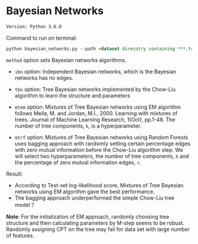 # Bayesian Networks

```html
Version: Python 3.6.0 
```

Command to run on terminal:

```html
python bayesian_networks.py --path <dataset direcotry containing ***.ts.data, ***.valid.data, ***.test.data> --dataset <name of dataset> --method <'all'(default), 'ibn', 'tbn', 'mtem', 'mtrf'>
```
`method` option sets Bayesian networks algorithms.
- `ibn` option: Independent Bayesian networks, which is the Bayesian networks has no edges.
 
- `tbn` option: Tree Bayesian networks implemented by  the Chow-Liu algorithm to learn the structure and parameters

- `mtem` option: Mixtures of Tree Bayesian networks using EM algorithm follows Meila, M. and Jordan, M.I., 2000. Learning with mixtures of trees. Journal of Machine Learning Research, 1(Oct), pp.1-48. The number of tree components, `k`, is a hyperparameter.

- `mtrf` option: Mixtures of Tree Bayesian networks using Random Forests uses bagging approach with randomly setting certain percentage edges with zero mutual information before the Chow-Liu algorithm step. We will select two hyperparameters,  the number of tree components, `k` and the percentage of zero mutual information edges, `r`.

Result:

- According to Test-set log-likelihood score, Mixtures of Tree Bayesian networks using EM algorithm gave the best performance.
- The bagging approach underperformed the simple Chow-Liu tree model？

__Note__: For the initialization of EM approach, randomly choosing tree structure and then calculating parameters by M-step seems to be robust. Randomly assigning CPT on the tree may fail for data set with large number of features.